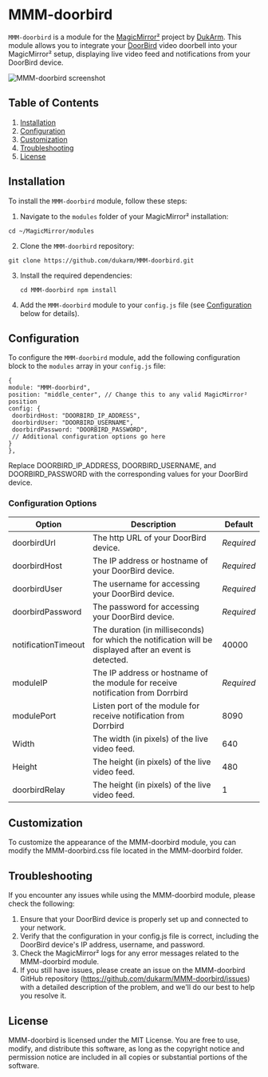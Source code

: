 # MMM-doorbird

`MMM-doorbird` is a module for the [MagicMirror²](https://github.com/MichMich/MagicMirror) project by [DukArm](http://michaelteeuw.nl/dukarm/magicmirror). This module allows you to integrate your [DoorBird](https://www.doorbird.com/) video doorbell into your MagicMirror² setup, displaying live video feed and notifications from your DoorBird device.

![MMM-doorbird screenshot](screenshot.png)

## Table of Contents

1. [Installation](#installation)
2. [Configuration](#configuration)
3. [Customization](#customization)
4. [Troubleshooting](#troubleshooting)
5. [License](#license)

## Installation

To install the `MMM-doorbird` module, follow these steps:

1. Navigate to the `modules` folder of your MagicMirror² installation:

  `cd ~/MagicMirror/modules`
  
2. Clone the `MMM-doorbird` repository:

  `git clone https://github.com/dukarm/MMM-doorbird.git`

3. Install the required dependencies:

   `cd MMM-doorbird
   npm install`

4. Add the `MMM-doorbird` module to your `config.js` file (see [Configuration](#configuration) below for details).

## Configuration

To configure the `MMM-doorbird` module, add the following configuration block to the `modules` array in your `config.js` file:

```
{
module: "MMM-doorbird",
position: "middle_center", // Change this to any valid MagicMirror² position
config: {
 doorbirdHost: "DOORBIRD_IP_ADDRESS",
 doorbirdUser: "DOORBIRD_USERNAME",
 doorbirdPassword: "DOORBIRD_PASSWORD",
 // Additional configuration options go here
}
},
```

Replace DOORBIRD_IP_ADDRESS, DOORBIRD_USERNAME, and DOORBIRD_PASSWORD with the corresponding values for your DoorBird device.

### Configuration Options

| Option                | Description                                                                                                    | Default       |
|-----------------------|----------------------------------------------------------------------------------------------------------------|---------------|
| doorbirdUrl           | The http URL of your DoorBird device.                                                                          | *Required*    |
| doorbirdHost          | The IP address or hostname of your DoorBird device.                                                            | *Required*    |
| doorbirdUser          | The username for accessing your DoorBird device.                                                               | *Required*    |
| doorbirdPassword      | The password for accessing your DoorBird device.                                                               | *Required*    |
| notificationTimeout   | The duration (in milliseconds) for which the notification will be displayed after an event is detected.        | 40000         |
| moduleIP              | The IP address or hostname of the module for receive notification from Dorrbird                                | *Required*    |
| modulePort            | Listen port of the module for receive notification from Dorrbird                                               | 8090          |
| Width                 | The width (in pixels) of the live video feed.                                                                  | 640           |
| Height                | The height (in pixels) of the live video feed.                                                                 | 480           |
| doorbirdRelay         | The height (in pixels) of the live video feed.                                                                 | 1             |

## Customization

To customize the appearance of the MMM-doorbird module, you can modify the MMM-doorbird.css file located in the MMM-doorbird folder.

## Troubleshooting

If you encounter any issues while using the MMM-doorbird module, please check the following:

1. Ensure that your DoorBird device is properly set up and connected to your network.
2. Verify that the configuration in your config.js file is correct, including the DoorBird device's IP address, username, and password.
3. Check the MagicMirror² logs for any error messages related to the MMM-doorbird module.
4. If you still have issues, please create an issue on the MMM-doorbird GitHub repository (https://github.com/dukarm/MMM-doorbird/issues) with a detailed description of the problem, and we'll do our best to help you resolve it.

## License

MMM-doorbird is licensed under the MIT License. You are free to use, modify, and distribute this software, as long as the copyright notice and permission notice are included in all copies or substantial portions of the software.
